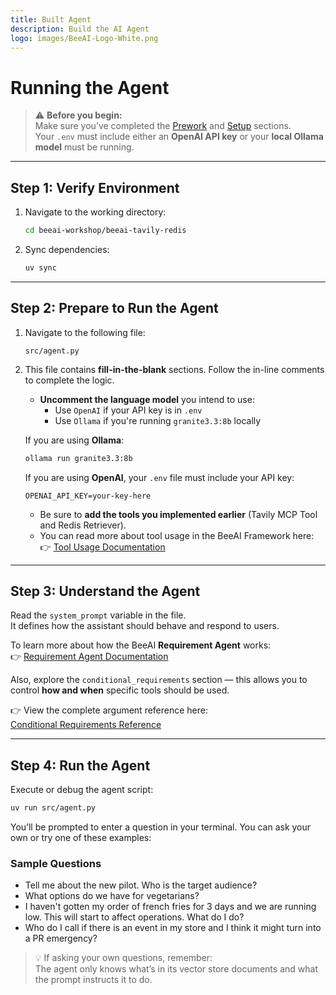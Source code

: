 ```yaml
---
title: Built Agent
description: Build the AI Agent
logo: images/BeeAI-Logo-White.png
---
```

# Running the Agent

> ⚠️ **Before you begin:**  
> Make sure you’ve completed the [Prework](../pre-work/README.md) and [Setup](../setup/README.md) sections.  
> Your `.env` must include either an **OpenAI API key** or your **local Ollama model** must be running.

---

## Step 1: Verify Environment

1. Navigate to the working directory:

    ```bash
    cd beeai-workshop/beeai-tavily-redis
    ```

2. Sync dependencies:

    ```bash
    uv sync
    ```

---

## Step 2: Prepare to Run the Agent

1. Navigate to the following file:

    ```text
    src/agent.py
    ```

2. This file contains **fill-in-the-blank** sections. Follow the in-line comments to complete the logic.

    - **Uncomment the language model** you intend to use:
        - Use `OpenAI` if your API key is in `.env`
        - Use `Ollama` if you're running `granite3.3:8b` locally

    If you are using **Ollama**:

    ```bash
    ollama run granite3.3:8b
    ```

    If you are using **OpenAI**, your `.env` file must include your API key:

    ```env
    OPENAI_API_KEY=your-key-here
    ```

    - Be sure to **add the tools you implemented earlier** (Tavily MCP Tool and Redis Retriever).
    - You can read more about tool usage in the BeeAI Framework here:  
        👉 [Tool Usage Documentation](https://framework.beeai.dev/modules/tools)

---

## Step 3: Understand the Agent

Read the `system_prompt` variable in the file.  
It defines how the assistant should behave and respond to users.

To learn more about how the BeeAI **Requirement Agent** works:  
👉 [Requirement Agent Documentation](https://framework.beeai.dev/experimental/requirement-agent)

Also, explore the `conditional_requirements` section — this allows you to control **how and when** specific tools should be used.

👉 View the complete argument reference here:  
[Conditional Requirements Reference](https://framework.beeai.dev/experimental/requirement-agent#complete-parameter-reference)

---

## Step 4: Run the Agent

Execute or debug the agent script:

```bash
uv run src/agent.py
```

You’ll be prompted to enter a question in your terminal. You can ask your own or try one of these examples:

### Sample Questions

- Tell me about the new pilot. Who is the target audience?
- What options do we have for vegetarians?
- I haven't gotten my order of french fries for 3 days and we are running low. This will start to affect operations. What do I do?
- Who do I call if there is an event in my store and I think it might turn into a PR emergency?

> 💡 If asking your own questions, remember:  
> The agent only knows what’s in its vector store documents and what the prompt instructs it to do.
